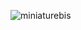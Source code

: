 ![miniaturebis](https://user-images.githubusercontent.com/113360394/224071311-2413333f-aaeb-44e0-b6ed-7a27e85742c3.png)
